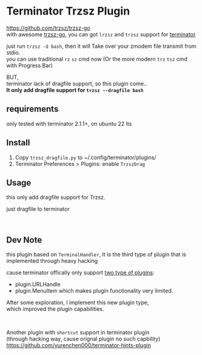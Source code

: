 # Terminator Trzsz Plugin


https://github.com/trzsz/trzsz-go  
with awesome [trzsz-go](https://trzsz.github.io/go), you can got `lrzsz` and `trzsz` support for [terminator](https://github.com/gnome-terminator/terminator)  


just run `trzsz -d bash`, then it will Take over your zmodem file transmit from stdio.  
you can use traditional `rz` `sz` cmd now (Or the more modern `trz` `tsz` cmd with Progress Bar)

BUT,  
terminator lack of dragfile support, so this plugin come..  
**It only add dragfile support for `trzsz --dragfile bash`**

## requirements

only tested with terminator 2.1.1+, on ubuntu 22 lts

## Install

1. Copy `trzsz_dragfile.py` to ~/.config/terminator/plugins/
2. Terminator Preferences > Plugins: enable `TrzszDrag`

## Usage

this only add dragfile support for Trzsz.

just dragfile to terminator

<br>

## Dev Note
this plugin based on `TerminalHandler`, 
It is the third type of plugin that is implemented through heavy hacking

cause terminator offically only support [two type of plugins](https://gnome-terminator.readthedocs.io/en/latest/plugins.html#creating-your-own-plugins):
- plugin.URLHandle
- plugin.MenuItem
which makes plugin functionality very limited.

After some exploration, I implement this new plugin type,  
which improved the plugin capabilities.

<br>

Another plugin with `shortcut` support in terminator plugin  
(through hacking way, cause orignal plugin no such capbility)  
https://github.com/yurenchen000/terminator-hints-plugin


